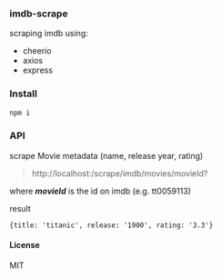 ### imdb-scrape
scraping imdb using:
 - cheerio
 - axios
 - express
 
### Install
```sh
npm i
```
### API
scrape Movie metadata (name, release year, rating) 
> http://localhost:<port>/scrape/imdb/movies/movieId?

where ***movieId*** is the id on imdb (e.g. tt0059113)

result
``` 
{title: 'titanic', release: '1900', rating: '3.3'} 
```
#### License
MIT

